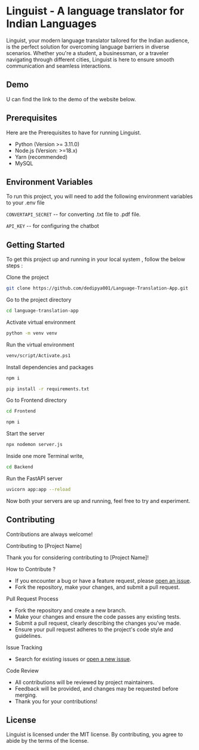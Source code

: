 
# Linguist - A language translator for Indian Languages

Linguist, your modern language translator tailored for the Indian audience, is the perfect solution for overcoming language barriers in diverse scenarios. Whether you're a student, a businessman, or a traveler navigating through different cities, Linguist is here to ensure smooth communication and seamless interactions.





## Demo

U can find the link to the demo of the website below. 


## Prerequisites

Here are the Prerequisites to have for running Linguist.

- Python (Version >= 3.11.0)
- Node.js (Version: >=18.x)
- Yarn (recommended)
- MySQL


## Environment Variables

To run this project, you will need to add the following environment variables to your .env file

`CONVERTAPI_SECRET` -- for converting .txt file to .pdf file.

`API_KEY` -- for configuring the chatbot


## Getting Started

To get this project up and running in your local system , follow the below steps :


Clone the project

```bash
git clone https://github.com/dedipya001/Language-Translation-App.git
```

Go to the project directory

```bash
cd language-translation-app
```

Activate virtual environment


```bash
python -m venv venv
```

Run the virtual environment


```bash
venv/script/Activate.ps1
```

Install dependencies and packages

```bash
npm i
```
```bash
pip install -r requirements.txt
```



Go to Frontend directory

```bash
cd Frontend
```

```bash
npm i
```

Start the server

```bash
npx nodemon server.js
```

Inside one more Terminal write,


```bash
cd Backend
```

Run the FastAPI server


```bash
uvicorn app:app --reload 
```

Now both your servers are up and running, feel free to try and experiment.
## Contributing

Contributions are always welcome!

Contributing to [Project Name]

Thank you for considering contributing to [Project Name]! 


How to Contribute ? 

- If you encounter a bug or have a feature request, please [open an issue](https://github.com/yourusername/yourprojectname/issues/new).
- Fork the repository, make your changes, and submit a pull request.




Pull Request Process

- Fork the repository and create a new branch.
- Make your changes and ensure the code passes any existing tests.
- Submit a pull request, clearly describing the changes you've made.
- Ensure your pull request adheres to the project's code style and guidelines.


Issue Tracking

- Search for existing issues or [open a new issue](https://github.com/dedipya001/Language-Translation-App/issues/new).


 Code Review

- All contributions will be reviewed by project maintainers.
- Feedback will be provided, and changes may be requested before merging.
- Thank you for your contributions!

## License

Linguist is licensed under the MIT license. By contributing, you agree to abide by the terms of the license.


